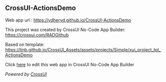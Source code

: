 ## CrossUI-ActionsDemo
Web app url : https://ydheryd.github.io/CrossUI-ActionsDemo

This project was created by CrossUI No-Code App Builder: https://crossui.com/RADGithub

Based on template: https://linb.github.io/CrossUI_Assets/assets/projects/Simple/xui_project_tpl_ActionsDemo

Click [here](https://crossui.com/RADGithub/#!from=github&owner=ydheryd&repo=CrossUI-ActionsDemo) to edit this web app in CrossUI No-Code App Builder

<i>Powered by [CrossUI](https://crossui.com)</i>
